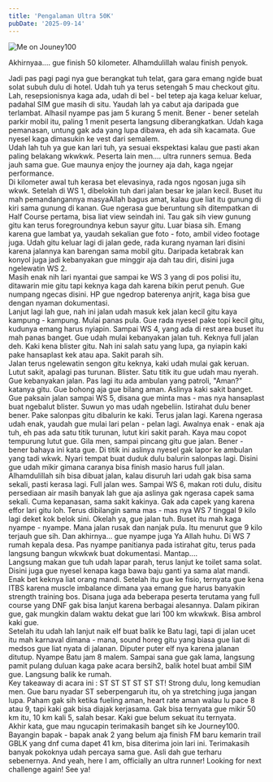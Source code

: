 ```yaml
---
title: 'Pengalaman Ultra 50K'
pubDate: '2025-09-14'
---
```


![Me on Jouney100](/DSC04799.jpg)

Akhirnyaa.... gue finish 50 kilometer. Alhamdulillah walau finish penyok.

Jadi pas pagi pagi nya gue berangkat tuh telat, gara gara emang ngide buat solat subuh dulu di hotel. Udah tuh ya terus setengah 5 mau checkout gitu. Lah, resepsionisnya kaga ada, udah di bel - bel tetep aja kaga keluar keluar, padahal SIM gue masih di situ. Yaudah lah ya cabut aja daripada gue terlambat. Alhasil nyampe pas jam 5 kurang 5 menit. Bener - bener setelah parkir mobil itu, paling 1 menit peserta langsung diberangkatkan. Udah kaga pemanasan, untung gak ada yang lupa dibawa, eh ada sih kacamata. Gue nyesel kaga dimasukin ke vest dari semalem.<br>
Udah lah tuh ya gue kan lari tuh, ya sesuai ekspektasi kalau gue pasti akan paling belakang wkwkwk. Peserta lain men.... ultra runners semua. Beda jauh sama gue. Gue maunya enjoy the journey aja dah, kaga ngejar performance.<br>
Di kilometer awal tuh kerasa bet elevasinya, rada ngos ngosan juga sih wkwk.
Setelah di WS 1, dibelokin tuh dari jalan besar ke jalan kecil. Buset itu mah pemandangannya masyaAllah bagus amat, kalau gue liat itu gunung di kiri sama gunung di kanan. Gue ngerasa gue beruntung sih ditempatkan di Half Course pertama, bisa liat view seindah ini. Tau gak sih view gunung gitu kan terus foregroundnya kebun sayur gitu. Luar biasa sih. Emang karena gue lambat ya, yaudah sekalian gue foto - foto, ambil video footage juga.
Udah gitu keluar lagi di jalan gede, rada kurang nyaman lari disini karena jalannya kan barengan sama mobil gitu. Daripada ketabrak kan konyol juga jadi kebanyakan gue minggir aja dah tau diri, disini juga ngelewatin WS 2.<br>
Masih enak nih lari nyantai gue sampai ke WS 3 yang di pos polisi itu, ditawarin mie gitu tapi keknya kaga dah karena bikin perut penuh. Gue numpang ngecas disini. HP gue ngedrop baterenya anjrit, kaga bisa gue dengan nyaman dokumentasi.<br>
Lanjut lagi lah gue, nah ini jalan udah masuk kek jalan kecil gitu kaya kampung - kampung. Mulai panas pula. Gue rada nyesel pake topi kecil gitu, kudunya emang harus nyiapin.
Sampai WS 4, yang ada di rest area buset itu mah panas banget. Gue udah mulai kebanyakan jalan tuh. Keknya full jalan deh. Kaki kena blister gitu. Nah ini salah satu yang lupa, ga nyiapin kaki pake hansaplast kek atau apa. Sakit parah sih.<br>
Jalan terus ngelewatin sengon gitu keknya, kaki udah mulai gak keruan. Lutut sakit, apalagi pas turunan. Blister. Satu titik itu gue udah mau nyerah. Gue kebanyakan jalan. Pas lagi itu ada ambulan yang patroli, "Aman?" katanya gitu. Gue bohong aja gue bilang aman. Aslinya kaki sakit banget.
Gue paksain jalan sampai WS 5, disana gue minta mas - mas nya hansaplast buat ngebalut blister. Suwun yo mas udah ngebeliin. Istirahat dulu bener bener. Pake salonpas gitu dibalurin ke kaki. Terus jalan lagi.
Karena ngerasa udah enak, yaudah gue mulai lari pelan - pelan lagi. Awalnya enak - enak aja tuh, eh pas ada satu titik turunan, lutut kiri sakit parah. Kaya mau copot tempurung lutut gue. Gila men, sampai pincang gitu gue jalan. Bener - bener bahaya ini kata gue. Di titik ini aslinya nyesel gak lapor ke ambulan yang tadi wkwk. Nyari tempat buat duduk dulu balurin salonpas lagi. Disini gue udah mikir gimana caranya bisa finish masio harus full jalan.<br> 
Alhamdulillah sih bisa dibuat jalan, kalau disuruh lari udah gak bisa sama sekali, pasti kerasa lagi. Full jalan wes.
Sampai WS 6, makan roti dulu, disitu persediaan air masih banyak lah gue aja aslinya gak ngerasa capek sama sekali. Cuma kepanasan, sama sakit kakinya. Gak ada capek yang karena effor lari gitu loh.
Terus dibilangin sama mas - mas nya WS 7 tinggal 9 kilo lagi deket kok belok sini. Okelah ya, gue jalan tuh. Buset itu mah kaga nyampe - nyampe. Mana jalan rusak dan nanjak pula. Itu menurut gue 9 kilo terjauh gue sih.
Dan akhirnya... gue nyampe juga Ya Allah huhu. Di WS 7 rumah kepala desa. Pas nyampe panitianya pada istirahat gitu, terus pada langsung bangun wkwkwk buat dokumentasi. Mantap....<br>
Langsung makan gue tuh udah lapar parah, terus lanjut ke toilet sama solat. Disini juga gue nyesel kenapa kaga bawa baju ganti ya sama alat mandi. Enak bet keknya liat orang mandi. Setelah itu gue ke fisio, ternyata gue kena ITBS karena muscle imbalance dimana yaa emang gue harus banyakin strength training bos. Disana juga ada beberapa peserta terutama yang full course yang DNF gak bisa lanjut karena berbagai alesannya. Dalam pikiran gue, gak mungkin dalam waktu dekat gue lari 100 km wkwkwk. Bisa ambrol kaki gue.<br>
Setelah itu udah lah lanjut naik elf buat balik ke Batu lagi, tapi di jalan ucet itu mah karnaval dimana - mana, sound horeg gitu yang biasa gue liat di medsos gue liat nyata di jalanan. Diputer puter elf nya karena jalanan ditutup. Nyampe Batu jam 8 malem.
Sampai sana gue gak lama, langsung pamit pulang duluan kaga pake acara bersih2, balik hotel buat ambil SIM gue. Langsung balik ke rumah. <br>
Key takeaway di acara ini : ST ST ST ST ST ST! Strong dulu, long kemudian men. Gue baru nyadar ST seberpengaruh itu, oh ya stretching juga jangan lupa. Paham gak sih ketika fueling aman, heart rate aman walau lu pace 8 atau 9, tapi kaki gak bisa diajak kerjasama. Gak bisa ternyata gue mikir 50 km itu, 10 km kali 5, salah besar. Kaki gue belum sekuat itu ternyata.<br>
Akhir kata, gue mau ngucapin terimakasih banget sih ke Journey100. Bayangin bapak - bapak anak 2 yang belum aja finish FM baru kemarin trail GBLK yang dnf cuma dapet 41 km, bisa diterima join lari ini. Terimakasih banyak pokoknya udah percaya sama gue. Asli dah gue terharu sebenernya. And yeah, here I am, officially an ultra runner! Looking for next challenge again! See ya!
